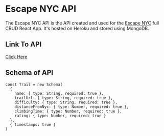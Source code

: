 # Escape NYC API


The Escape NYC API is the API created and used for the <a target="_blank" rel="noopener" href="https://github.com/Darnycya/Escape-NYC">Escape NYC</a> full CRUD React App. It's hosted on Heroku and stored using MongoDB. 


## Link To API

<a href="https://escape-nyc-api-0c842ac3c094.herokuapp.com/trails">Click Here</a>

## Schema of API 

```
const Trail = new Schema(
  {
    name: { type: String, required: true },
    trailUrl: { type: String, required: true },
    difficulty: { type: String, required: true },
    distanceFromNyc: { type: Number, required: true },
    climbingTime: { type: Number, required: true },
    rating: { type: Number, required: true }
  },
  { timestamps: true }
)
```